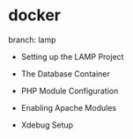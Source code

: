 # docker

branch: lamp

- Setting up the LAMP Project

- The Database Container

- PHP Module Configuration

- Enabling Apache Modules

- Xdebug Setup